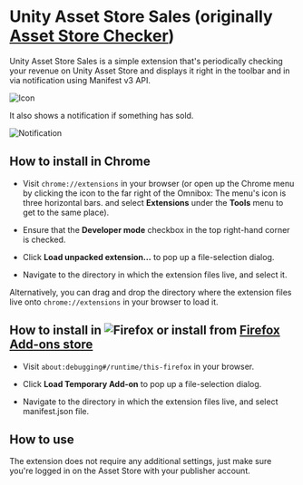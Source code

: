 # Unity Asset Store Sales (originally [Asset Store Checker](https://github.com/Borod4r/Asset-Store-Checker))

Unity Asset Store Sales is a simple extension that's periodically checking your revenue on Unity Asset Store and displays it right in the toolbar and in via notification using Manifest v3 API.

![Icon](https://cdn.archive.frostweepgames.com/files/browser-extensions-sales-icon.png)

It also shows a notification if something has sold.

![Notification](https://cdn.archive.frostweepgames.com/files/browser-extensions-sales-notification.png)

## How to install in Chrome

* Visit `chrome://extensions` in your browser (or open up the Chrome menu by clicking the icon to the far right of the Omnibox:  The menu's icon is three horizontal bars. and select **Extensions** under the **Tools** menu to get to the same place).

* Ensure that the **Developer mode** checkbox in the top right-hand corner is checked.

* Click **Load unpacked extension…** to pop up a file-selection dialog.

* Navigate to the directory in which the extension files live, and select it.

Alternatively, you can drag and drop the directory where the extension files live onto `chrome://extensions` in your browser to load it.

## How to install in ![Firefox](https://github.com/frostweep/unity-asset-store-sales-browser-extension/tree/firefox) or install from <a href="https://mzl.la/4jD0WGk">Firefox Add-ons store</a>

* Visit `about:debugging#/runtime/this-firefox` in your browser.

* Click **Load Temporary Add-on** to pop up a file-selection dialog.

* Navigate to the directory in which the extension files live, and select manifest.json file.

## How to use

The extension does not require any additional settings, just make sure you're logged in on the Asset Store with your publisher account.
